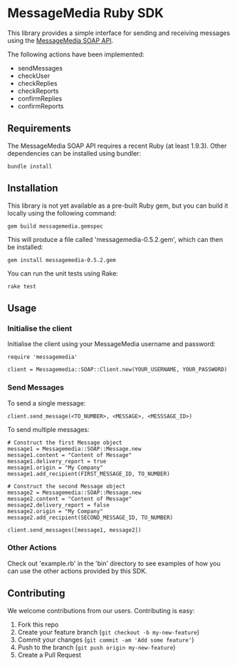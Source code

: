 # MessageMedia Ruby SDK

This library provides a simple interface for sending and receiving messages using the [MessageMedia SOAP API](http://files.message-media.com.au/docs/MessageMedia_Messaging_Web_Service.pdf).

The following actions have been implemented:

  * sendMessages
  * checkUser
  * checkReplies
  * checkReports
  * confirmReplies
  * confirmReports

## Requirements

The MessageMedia SOAP API requires a recent Ruby (at least 1.9.3). Other dependencies can be installed using bundler:

    bundle install

## Installation

This library is not yet available as a pre-built Ruby gem, but you can build it locally using the following command:

    gem build messagemedia.gemspec

This will produce a file called 'messagemedia-0.5.2.gem', which can then be installed:

    gem install messagemedia-0.5.2.gem

You can run the unit tests using Rake:

    rake test

## Usage

### Initialise the client

Initialise the client using your MessageMedia username and password:

    require 'messagemedia'

    client = Messagemedia::SOAP::Client.new(YOUR_USERNAME, YOUR_PASSWORD)

### Send Messages

To send a single message:

    client.send_message(<TO_NUMBER>, <MESSAGE>, <MESSSAGE_ID>)

To send multiple messages:

    # Construct the first Message object
    message1 = Messagemedia::SOAP::Message.new
    message1.content = "Content of Message"
    message1.delivery_report = true
    message1.origin = "My Company"
    message1.add_recipient(FIRST_MESSAGE_ID, TO_NUMBER)

    # Construct the second Message object
    message2 = Messagemedia::SOAP::Message.new
    message2.content = "Content of Message"
    message2.delivery_report = false
    message2.origin = "My Company"
    message2.add_recipient(SECOND_MESSAGE_ID, TO_NUMBER)

    client.send_messages([message1, message2])

### Other Actions

Check out 'example.rb' in the 'bin' directory to see examples of how you can use the other actions provided by this SDK.

## Contributing

We welcome contributions from our users. Contributing is easy:

  1.  Fork this repo
  2.  Create your feature branch (`git checkout -b my-new-feature`)
  3.  Commit your changes (`git commit -am 'Add some feature'`)
  4.  Push to the branch (`git push origin my-new-feature`)
  5.  Create a Pull Request
